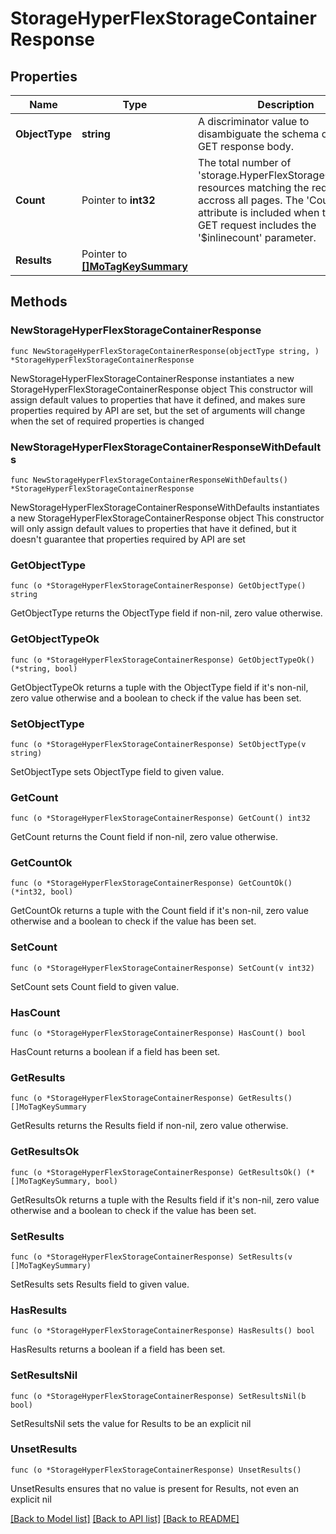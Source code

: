 # StorageHyperFlexStorageContainerResponse

## Properties

Name | Type | Description | Notes
------------ | ------------- | ------------- | -------------
**ObjectType** | **string** | A discriminator value to disambiguate the schema of a HTTP GET response body. | 
**Count** | Pointer to **int32** | The total number of &#39;storage.HyperFlexStorageContainer&#39; resources matching the request, accross all pages. The &#39;Count&#39; attribute is included when the HTTP GET request includes the &#39;$inlinecount&#39; parameter. | [optional] 
**Results** | Pointer to [**[]MoTagKeySummary**](mo.TagKeySummary.md) |  | [optional] 

## Methods

### NewStorageHyperFlexStorageContainerResponse

`func NewStorageHyperFlexStorageContainerResponse(objectType string, ) *StorageHyperFlexStorageContainerResponse`

NewStorageHyperFlexStorageContainerResponse instantiates a new StorageHyperFlexStorageContainerResponse object
This constructor will assign default values to properties that have it defined,
and makes sure properties required by API are set, but the set of arguments
will change when the set of required properties is changed

### NewStorageHyperFlexStorageContainerResponseWithDefaults

`func NewStorageHyperFlexStorageContainerResponseWithDefaults() *StorageHyperFlexStorageContainerResponse`

NewStorageHyperFlexStorageContainerResponseWithDefaults instantiates a new StorageHyperFlexStorageContainerResponse object
This constructor will only assign default values to properties that have it defined,
but it doesn't guarantee that properties required by API are set

### GetObjectType

`func (o *StorageHyperFlexStorageContainerResponse) GetObjectType() string`

GetObjectType returns the ObjectType field if non-nil, zero value otherwise.

### GetObjectTypeOk

`func (o *StorageHyperFlexStorageContainerResponse) GetObjectTypeOk() (*string, bool)`

GetObjectTypeOk returns a tuple with the ObjectType field if it's non-nil, zero value otherwise
and a boolean to check if the value has been set.

### SetObjectType

`func (o *StorageHyperFlexStorageContainerResponse) SetObjectType(v string)`

SetObjectType sets ObjectType field to given value.


### GetCount

`func (o *StorageHyperFlexStorageContainerResponse) GetCount() int32`

GetCount returns the Count field if non-nil, zero value otherwise.

### GetCountOk

`func (o *StorageHyperFlexStorageContainerResponse) GetCountOk() (*int32, bool)`

GetCountOk returns a tuple with the Count field if it's non-nil, zero value otherwise
and a boolean to check if the value has been set.

### SetCount

`func (o *StorageHyperFlexStorageContainerResponse) SetCount(v int32)`

SetCount sets Count field to given value.

### HasCount

`func (o *StorageHyperFlexStorageContainerResponse) HasCount() bool`

HasCount returns a boolean if a field has been set.

### GetResults

`func (o *StorageHyperFlexStorageContainerResponse) GetResults() []MoTagKeySummary`

GetResults returns the Results field if non-nil, zero value otherwise.

### GetResultsOk

`func (o *StorageHyperFlexStorageContainerResponse) GetResultsOk() (*[]MoTagKeySummary, bool)`

GetResultsOk returns a tuple with the Results field if it's non-nil, zero value otherwise
and a boolean to check if the value has been set.

### SetResults

`func (o *StorageHyperFlexStorageContainerResponse) SetResults(v []MoTagKeySummary)`

SetResults sets Results field to given value.

### HasResults

`func (o *StorageHyperFlexStorageContainerResponse) HasResults() bool`

HasResults returns a boolean if a field has been set.

### SetResultsNil

`func (o *StorageHyperFlexStorageContainerResponse) SetResultsNil(b bool)`

 SetResultsNil sets the value for Results to be an explicit nil

### UnsetResults
`func (o *StorageHyperFlexStorageContainerResponse) UnsetResults()`

UnsetResults ensures that no value is present for Results, not even an explicit nil

[[Back to Model list]](../README.md#documentation-for-models) [[Back to API list]](../README.md#documentation-for-api-endpoints) [[Back to README]](../README.md)


